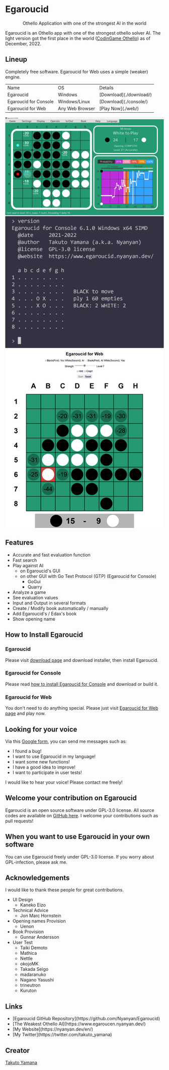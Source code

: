 # Egaroucid

<div style="text-align:center">Othello Application with one of the strongest AI in the world</div>





Egaroucid is an Othello app with one of the strongest othello solver AI. The light version got the first place in the world ([CodinGame Othello](https://www.codingame.com/multiplayer/bot-programming/othello-1)) as of December, 2022.



## Lineup

Completely free software. Egaroucid for Web uses a simple (weaker) engine.

<table>
    <tr>
        <td>Name</td>
        <td>OS</td>
        <td>Details</td>
    </tr>
    <tr>
        <td>Egaroucid</td>
        <td>Windows</td>
        <td>[Download](./download/)</td>
    </tr>
    <tr>
        <td>Egaroucid for Console</td>
        <td>Windows/Linux</td>
        <td>[Download](./console/)</td>
    </tr>
    <tr>
        <td>Egaroucid for Web</td>
        <td>Any Web Browser</td>
        <td>[Play Now](./web/)</td>
    </tr>
</table>




<div class="centering_box">
	<img class="pic2" src="img/egaroucid.png">
    <img class="pic2" src="img/egaroucid_for_console.png">
    <img class="pic2" src="img/egaroucid_for_web.png">
</div>



## Features

<ul>
    <li>Accurate and fast evaluation function</li>
    <li>Fast search</li>
    <li>Play against AI
        <ul>
            <li>on Egaroucid's GUI</li>
            <li>on other GUI with Go Text Protocol (GTP) (Egaroucid for Console)
				<ul>
                    <li>GoGui</li>
                    <li>Quarry</li>
                </ul>
            </li>
        </ul>
    </li>
    <li>Analyze a game</li>
    <li>See evaluation values</li>
    <li>Input and Output in several formats</li>
    <li>Create / Modify book automatically / manually</li>
    <li>Add Egaroucid's / Edax's book</li>
    <li>Show opening name</li>
</ul>



## How to Install Egaroucid

### Egaroucid

Please visit [download page](./download/) and download installer, then install Egaroucid.

### Egaroucid for Console

Please read [how to install Egaroucid for Console](./console/) and download or build it.

### Egaroucid for Web

You don't need to do anything special. Please just visit [Egaroucid for Web page](./web/) and play now.



## Looking for your voice

Via this [Google form](https://docs.google.com/forms/d/e/1FAIpQLSd6ML1T1fc707luPEefBXuImMnlM9cQP8j-YHKiSyFoS-8rmQ/viewform), you can send me messages such as:

<ul>
    <li>I found a bug!</li>
    <li>I want to use Egaroucid in my language!</li>
    <li>I want some new functions!</li>
    <li>I have a good idea to improve!</li>
    <li>I want to participate in user tests!</li>
</ul>

I would like to hear your voice! Please contact me freely!



## Welcome your contribution on Egaroucid

Egaroucid is an open source software under GPL-3.0 license. All source codes are available on [GitHub here](https://github.com/Nyanyan/Egaroucid). I welcome your contributions such as pull requests!



## When you want to use Egaroucid in your own software

You can use Egaroucid freely under GPL-3.0 license. If you worry about GPL-infection, please ask me.



## Acknowledgements

I would like to thank these people for great contributions.

<ul>
    <li>UI Design
        <ul>
            <li>Kaneko Eizo</li>
        </ul>
    </li>
    <li>Technical Advice
        <ul>
            <li>Jon Marc Hornstein</li>
        </ul>
    </li>
    <li>Opening names Provision
        <ul>
            <li>Uenon</li>
        </ul>
    </li>
    <li>Book Provision
        <ul>
            <li>Gunnar Andersson</li>
        </ul>
    </li>
    <li>User Test
        <ul>
            <li>Taiki Demoto</li>
            <li>Mathica</li>
            <li>Nettle</li>
            <li>okojoMK</li>
            <li>Takada Seigo</li>
            <li>madaranuko</li>
            <li>Nagano Yasushi</li>
            <li>trineutron</li>
            <li>Kuruton</li>
        </ul>
    </li>
</ul>



## Links

<ul>
    <li>[Egaroucid GitHub Repository](https://github.com/Nyanyan/Egaroucid)</li>
	<li>[The Weakest Othello AI](https://www.egaroucen.nyanyan.dev/)</li>
    <li>[My Website](https://nyanyan.dev/en/)</li>
    <li>[My Twitter](https://twitter.com/takuto_yamana)</li>
</ul>




## Creator

[Takuto Yamana](https://nyanyan.dev/en/)


